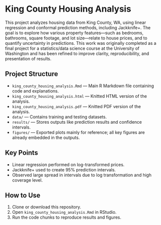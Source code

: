 # King County Housing Analysis

This project analyzes housing data from King County, WA, using linear regression and conformal prediction methods, including Jackknife+. The goal is to explore how various property features—such as bedrooms, bathrooms, square footage, and lot size—relate to house prices, and to quantify uncertainty in predictions. This work was originally completed as a final project for a statistics/data science course at the University of Washington and has been refined to improve clarity, reproducibility, and presentation of results.

## Project Structure

- `king_county_housing_analysis.Rmd` — Main R Markdown file containing code and explanations.
- `king_county_housing_analysis.html` — Knitted HTML version of the analysis.
- `king_county_housing_analysis.pdf` — Knitted PDF version of the analysis.
- `data/` — Contains training and testing datasets.
- `results/` — Stores outputs like prediction results and confidence intervals.
- `figures/` — Exported plots mainly for reference; all key figures are already embedded in the outputs.

## Key Points

- Linear regression performed on log-transformed prices.
- Jackknife+ used to create 95% prediction intervals.
- Observed large spread in intervals due to log transformation and high coverage level.

## How to Use

1. Clone or download this repository.
2. Open `king_county_housing_analysis.Rmd` in RStudio.
3. Run the code chunks to reproduce results and figures.